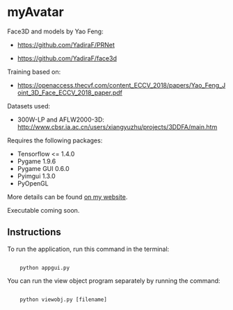 # myAvatar

Face3D and models by Yao Feng:

- https://github.com/YadiraF/PRNet

- https://github.com/YadiraF/face3d

Training based on:

- https://openaccess.thecvf.com/content_ECCV_2018/papers/Yao_Feng_Joint_3D_Face_ECCV_2018_paper.pdf

Datasets used:

 - 300W-LP and AFLW2000-3D: http://www.cbsr.ia.ac.cn/users/xiangyuzhu/projects/3DDFA/main.htm


Requires the following packages:
- Tensorflow <= 1.4.0
- Pygame 1.9.6
- Pygame GUI 0.6.0
- Pyimgui 1.3.0
- PyOpenGL

More details can be found [on my website](https://jordibardia.github.io).

Executable coming soon.

## Instructions

To run the application, run this command in the terminal:

<code>
    python appgui.py
</code>

You can run the view object program separately by running the command:

<code>
    python viewobj.py [filename]
</code>